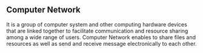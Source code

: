 ## Computer Network
It is a group of computer system and other computing hardware devices that are linked together to facilitate communication and resource sharing among a wide range of users. Computer Network enables to share files and resources as well as send and receive message electronically to each other.

